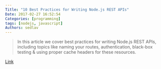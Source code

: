 ```yaml
---
Title: "10 Best Practices for Writing Node.js REST APIs"
Date: 2017-02-27 16:52:54
Categories: [programming]
tags: [nodejs, javascript]
Authors: sedlav
---
```


> In this article we cover best practices for writing Node.js REST APIs, including topics like naming your routes, authentication, black-box testing & using proper cache headers for these resources.

[Link](https://blog.risingstack.com/10-best-practices-for-writing-node-js-rest-apis/)
